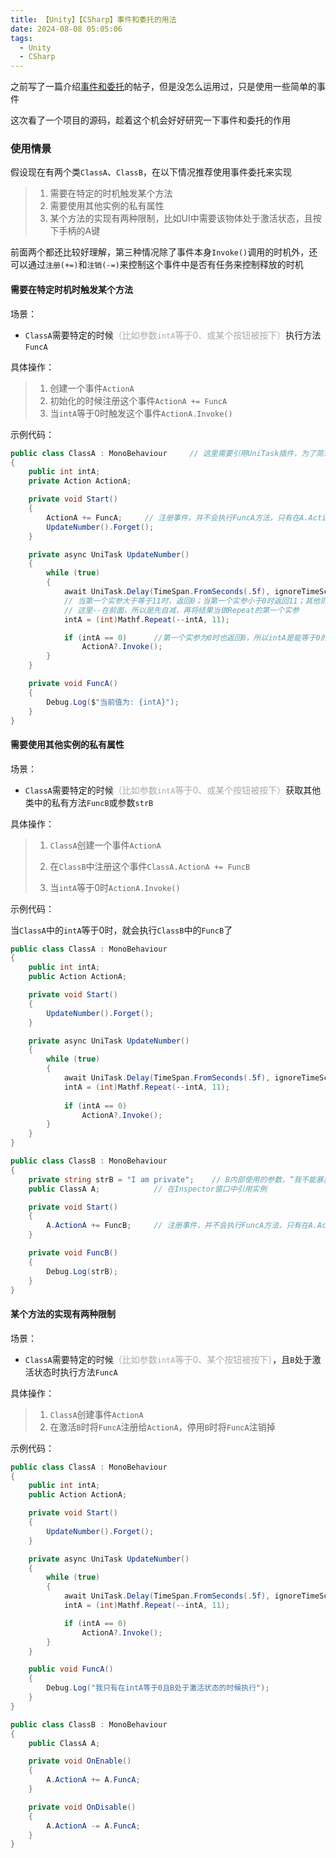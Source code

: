 ```yaml
---
title: 【Unity】【CSharp】事件和委托的用法
date: 2024-08-08 05:05:06
tags:
  - Unity
  - CSharp
---
```




之前写了一篇介绍[事件和委托](https://www.coffeeofnosugar.top/2023/08/12/unity-%E4%BA%8B%E4%BB%B6%E5%92%8C%E5%A7%94%E6%89%98/)的帖子，但是没怎么运用过，只是使用一些简单的事件



这次看了一个项目的源码，趁着这个机会好好研究一下事件和委托的作用



### 使用情景

假设现在有两个类`ClassA`、`ClassB`，在以下情况推荐使用事件委托来实现

> 1. 需要在特定的时机触发某个方法
> 2. 需要使用其他实例的私有属性
> 3. 某个方法的实现有两种限制，比如UI中需要该物体处于激活状态，且按下手柄的A键

前面两个都还比较好理解，第三种情况除了事件本身`Invoke()`调用的时机外，还可以通过`注册(+=)`和`注销(-=)`来控制这个事件中是否有任务来控制释放的时机





#### 需要在特定时机时触发某个方法

场景：

- `ClassA`需要特定的时候<font color="DarkGray">（比如参数`intA`等于0、或某个按钮被按下）</font>执行方法`FuncA`



具体操作：

> 1. 创建一个事件`ActionA`
> 2. 初始化的时候注册这个事件`ActionA += FuncA`
> 3. 当`intA`等于0时触发这个事件`ActionA.Invoke()`



示例代码：

```C#
public class ClassA : MonoBehaviour		// 这里需要引用UniTask插件，为了简洁我就不写了引用了
{
    public int intA;
    private Action ActionA;

    private void Start()
    {
        ActionA += FuncA;     // 注册事件，并不会执行FuncA方法，只有在A.ActionA被Invoke的时候才会执行FuncA
        UpdateNumber().Forget();
    }

    private async UniTask UpdateNumber()
    {
        while (true)
        {
            await UniTask.Delay(TimeSpan.FromSeconds(.5f), ignoreTimeScale: false);
            // 当第一个实参大于等于11时，返回0；当第一个实参小于0时返回11；其他则返回第一个实参。
            // 这里--在前面，所以是先自减，再将结果当做Repeat的第一个实参
            intA = (int)Mathf.Repeat(--intA, 11);

            if (intA == 0)		//第一个实参为0时也返回0，所以intA是能等于0的
                ActionA?.Invoke();
        }
    }

    private void FuncA()
    {
        Debug.Log($"当前值为: {intA}");
    }
}
```





#### 需要使用其他实例的私有属性

场景：

- `ClassA`需要特定的时候<font color="DarkGray">（比如参数`intA`等于0、或某个按钮被按下）</font>获取其他类中的私有方法`FuncB`或参数`strB`



具体操作：

>  1. `ClassA`创建一个事件`ActionA`
>
> 2. 在`ClassB`中注册这个事件`ClassA.ActionA += FuncB`
>
> 3. 当`intA`等于0时`ActionA.Invoke()`



示例代码：

当`ClassA`中的`intA`等于0时，就会执行`ClassB`中的`FuncB`了

```C#
public class ClassA : MonoBehaviour
{
	public int intA;
	public Action ActionA;

	private void Start()
	{
		UpdateNumber().Forget();
	}

	private async UniTask UpdateNumber()
	{
		while (true)
		{
			await UniTask.Delay(TimeSpan.FromSeconds(.5f), ignoreTimeScale: false);
			intA = (int)Mathf.Repeat(--intA, 11);
			
			if (intA == 0)
				ActionA?.Invoke();
		}
	}
}
```

```C#
public class ClassB : MonoBehaviour
{
    private string strB = "I am private";    // B内部使用的参数，“我不能暴露出去哦”
    public ClassA A;            // 在Inspector窗口中引用实例

    private void Start()
    {
        A.ActionA += FuncB;     // 注册事件，并不会执行FuncA方法，只有在A.ActionA被Invoke的时候才会执行FuncA
    }

    private void FuncB()
    {
        Debug.Log(strB);
    }
}
```





#### 某个方法的实现有两种限制

场景：

- `ClassA`需要特定的时候<font color="DarkGray">（比如参数`intA`等于0、某个按钮被按下）</font>，且`B`处于激活状态时执行方法`FuncA`



具体操作：

> 1. `ClassA`创建事件`ActionA`
> 2. 在激活`B`时将`FuncA`注册给`ActionA`，停用`B`时将`FuncA`注销掉



示例代码：

```C#
public class ClassA : MonoBehaviour
{
    public int intA;
    public Action ActionA;

    private void Start()
    {
        UpdateNumber().Forget();
    }

    private async UniTask UpdateNumber()
    {
        while (true)
        {
            await UniTask.Delay(TimeSpan.FromSeconds(.5f), ignoreTimeScale: false);
            intA = (int)Mathf.Repeat(--intA, 11);

            if (intA == 0)
                ActionA?.Invoke();
        }
    }

    public void FuncA()
    {
        Debug.Log("我只有在intA等于0且B处于激活状态的时候执行");
    }
}
```

```C#
public class ClassB : MonoBehaviour
{
    public ClassA A;

    private void OnEnable()
    {
        A.ActionA += A.FuncA;
    }

    private void OnDisable()
    {
        A.ActionA -= A.FuncA;
    }
}
```

